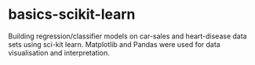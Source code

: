 # basics-scikit-learn

Building regression/classifier models on car-sales and heart-disease data sets using sci-kit learn.
Matplotlib and Pandas were used for data visualisation and interpretation.

